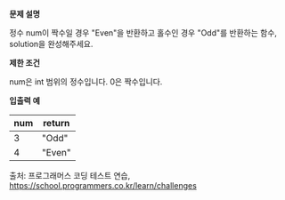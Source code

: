 **문제 설명**

정수 num이 짝수일 경우 "Even"을 반환하고 홀수인 경우 "Odd"를 반환하는 함수, solution을 완성해주세요.

**제한 조건**

num은 int 범위의 정수입니다.
0은 짝수입니다.

**입출력 예**

| num |	return  |
| ----  | ----  |
| 3 |	"Odd" |
| 4 | "Even"  |

출처: 프로그래머스 코딩 테스트 연습, https://school.programmers.co.kr/learn/challenges
